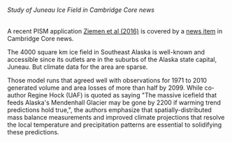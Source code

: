 ###### Study of Juneau Ice Field in Cambridge Core news

A recent PISM application [Ziemen et al
(2016)](http://dx.doi.org/10.1017/jog.2016.13) is covered by
a [news
item](https://www.cambridge.org/core/news/alaska-could-lose-massive-icefield-by-2200)
in Cambridge Core news.

The 4000 square km ice field in Southeast Alaska is well-known and
accessible since its outlets are in the suburbs of the Alaska state
capital, Juneau. But climate data for the area are sparse.

Those model runs that agreed well with observations for 1971 to 2010
generated volume and area losses of more than half by 2099. While
co-author Regine Hock (UAF) is quoted as saying \"The massive icefield
that feeds Alaska's Mendenhall Glacier may be gone by 2200 if warming
trend predictions hold true,\", the authors emphasize that
spatially-distributed mass balance measurements and improved climate
projections that resolve the local temperature and precipitation
patterns are essential to solidifying these predictions.
